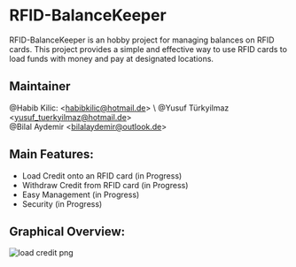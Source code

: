 # RFID-BalanceKeeper
RFID-BalanceKeeper is an hobby project for managing balances on RFID cards. This project provides a simple and effective way to use RFID cards to load funds with money and pay at designated locations.

## Maintainer
@Habib Kilic: <<habibkilic@hotmail.de>> \ 
@Yusuf Türkyilmaz <<yusuf_tuerkyilmaz@hotmail.de>> \
@Bilal Aydemir <<bilalaydemir@outlook.de>>

## Main Features:
* Load Credit onto an RFID card (in Progress)
* Withdraw Credit from RFID card (in Progress)
* Easy Management (in Progress)
* Security (in Progress)

## Graphical Overview:
![load credit png](https://github.com/Habib-Kilic/RFID-BalanceKeeper/assets/168981162/ecab0dd7-90e6-44eb-ab22-1c4ea890b1a9)
